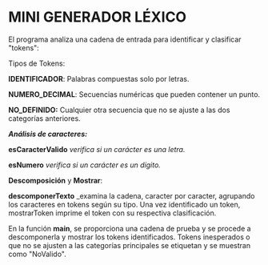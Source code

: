 # MINI GENERADOR LÉXICO
El programa analiza una cadena de entrada para identificar y clasificar "tokens":

Tipos de Tokens:

  **IDENTIFICADOR**: Palabras compuestas solo por letras.

  **NUMERO_DECIMAL**: Secuencias numéricas que pueden contener un punto.

  **NO_DEFINIDO:** Cualquier otra secuencia que no se ajuste a las dos categorías anteriores.

***Análisis de caracteres:***

  **esCaracterValido** _verifica si un carácter es una letra._

  **esNumero** _verifica si un carácter es un dígito._

  **Descomposición** y **Mostrar**:
  
**descomponerTexto** _examina la cadena, caracter por caracter, agrupando los caracteres en tokens según su tipo.
Una vez identificado un token, mostrarToken imprime el token con su respectiva clasificación.


En la función **main**, se proporciona una cadena de prueba y se procede a descomponerla y mostrar los tokens identificados. Tokens inesperados o que no se ajusten a las categorías principales se etiquetan y se muestran como "NoValido".

